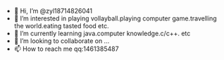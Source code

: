 - 👋 Hi, I’m @zyl18714826041
- 👀 I’m interested in playing vollayball.playing computer game.travelling the world.eating tasted food etc.
- 🌱 I’m currently learning java.computer knowledge.c/c++. etc
- 💞️ I’m looking to collaborate on ...
- 📫 How to reach me qq:1461385487

<!---
zyl18714826041/zyl18714826041 is a ✨ special ✨ repository because its `README.md` (this file) appears on your GitHub profile.
You can click the Preview link to take a look at your changes.
--->
